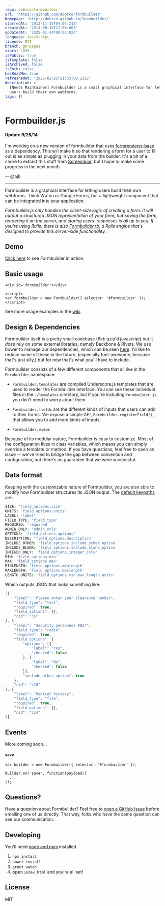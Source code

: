 ```yaml
---
repo: dobtco/formbuilder
url: 'https://github.com/dobtco/formbuilder'
homepage: 'http://dobtco.github.io/formbuilder/'
starredAt: '2013-11-15T04:04:21Z'
createdAt: '2013-09-10T17:06:06Z'
updatedAt: '2025-01-24T00:03:02Z'
language: JavaScript
license: MIT
branch: gh-pages
stars: 1839
isPublic: true
isTemplate: false
isArchived: false
isFork: false
hasReadMe: true
refreshedAt: '2025-02-25T21:53:08.131Z'
description: >-
  [Needs Maintainer] Formbuilder is a small graphical interface for letting
  users build their own webforms.
tags: []
---
```


Formbuilder.js
============

#### Update 9/26/14

I'm working on a new version of formbuilder that uses [formrenderer-base](https://github.com/dobtco/formrenderer-base) as a dependency. This will make it so that rendering a form for a user to fill out is as simple as plugging in your data from the builder. It's a bit of a chore to extract this stuff from [Screendoor](http://www.dobt.co/screendoor), but I hope to make some progress in the next month.

-- @ajb

-----

Formbuilder is a graphical interface for letting users build their own webforms. Think Wufoo or Google Forms, but a lightweight component that can be integrated into your application.

*Formbuilder.js only handles the client-side logic of creating a form. It will output a structured JSON representation of your form, but saving the form, rendering it on the server, and storing users' responses is all up to you. If you're using Rails, there is also [Formbuilder.rb](https://github.com/dobtco/formbuilder-rb), a Rails engine that's designed to provide this server-side functionality.*

## Demo
[Click here](http://dobtco.github.io/formbuilder/) to see Formbuilder in action.

## Basic usage
```
<div id='formbuilder'></div>

<script>
var formbuilder = new Formbuilder({ selector: '#formbuilder' });
</script>
```

See more usage examples in the [wiki](https://github.com/dobtco/formbuilder/wiki).

## Design &amp; Dependencies

Formbuilder itself is a pretty small codebase (6kb gzip'd javascript) but it *does* rely on some external libraries, namely Backbone &amp; Rivets. We use bower to manage our dependencies, which can be seen [here](https://github.com/dobtco/formbuilder/blob/gh-pages/bower.json). I'd like to reduce some of these in the future, (especially font-awesome, because that's just silly,) but for now that's what you'll have to include.

Formbuilder consists of a few different components that all live in the `Formbuilder` namespace:

- `Formbuilder.templates` are compiled Underscore.js templates that are used to render the Formbuilder interface. You can see these individual files in the `./templates` directory, but if you're including `formbuilder.js`, you don't need to worry about them.

- `Formbuilder.fields` are the different kinds of inputs that users can add to their forms. We expose a simple API, `Formbuilder.registerField()`, that allows you to add more kinds of inputs.

- `Formbuilder.views`

Because of its modular nature, Formbuilder is easy to customize. Most of the configuration lives in class variables, which means you can simply override a template or method. If you have questions, feel free to open an issue -- we've tried to bridge the gap between convention and configuration, but there's no guarantee that we were successful.

## Data format

Keeping with the customizable nature of Formbuilder, you are also able to modify how Formbuilder structures its JSON output. The [default keypaths](https://github.com/dobtco/formbuilder/blob/gh-pages/coffee/main.coffee#L20) are:

```coffeescript
SIZE: 'field_options.size'
UNITS: 'field_options.units'
LABEL: 'label'
FIELD_TYPE: 'field_type'
REQUIRED: 'required'
ADMIN_ONLY: 'admin_only'
OPTIONS: 'field_options.options'
DESCRIPTION: 'field_options.description'
INCLUDE_OTHER: 'field_options.include_other_option'
INCLUDE_BLANK: 'field_options.include_blank_option'
INTEGER_ONLY: 'field_options.integer_only'
MIN: 'field_options.min'
MAX: 'field_options.max'
MINLENGTH: 'field_options.minlength'
MAXLENGTH: 'field_options.maxlength'
LENGTH_UNITS: 'field_options.min_max_length_units'
```

Which outputs JSON that looks something like:

```javascript
[{
    "label": "Please enter your clearance number",
    "field_type": "text",
    "required": true,
    "field_options": {},
    "cid": "c6"
}, {
    "label": "Security personnel #82?",
    "field_type": "radio",
    "required": true,
    "field_options": {
        "options": [{
            "label": "Yes",
            "checked": false
        }, {
            "label": "No",
            "checked": false
        }],
        "include_other_option": true
    },
    "cid": "c10"
}, {
    "label": "Medical history",
    "field_type": "file",
    "required": true,
    "field_options": {},
    "cid": "c14"
}]
```

## Events
More coming soon...

#### `save`
```
var builder = new Formbuilder({ selector: '#formbuilder' });

builder.on('save', function(payload){
  ...
});
```

## Questions?

Have a question about Formbuilder? Feel free to [open a GitHub Issue](https://github.com/dobtco/formbuilder/issues/new) before emailing one of us directly. That way, folks who have the same question can see our communication.

## Developing
You'll need [node and npm](http://nodejs.org/) installed.

1. `npm install`
2. `bower install`
3. `grunt watch`
4. open `index.html` and you're all set!

## License
MIT
